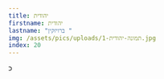 ```yaml
---
title: יהודית
firstname: יהודית
lastname: "ברויזקין "
img: /assets/pics/uploads/תמונה-יהודית-1.jpg
index: 20
---
```

כ